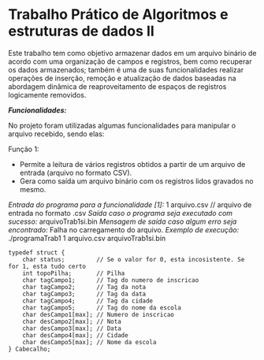 
# Trabalho Prático de Algoritmos e estruturas de dados II

Este trabalho tem como objetivo armazenar dados em um arquivo binário de acordo com uma organização de campos e registros, bem como recuperar os dados armazenados; também é uma de suas funcionalidades realizar operações de inserção, remoção e atualização de dados baseadas na abordagem dinâmica de reaproveitamento de espaços de registros logicamente removidos.

 
***Funcionalidades:***

No projeto foram utilizadas algumas funcionalidades para manipular o arquivo recebido, sendo elas:

Função 1:
* Permite a leitura de vários registros obtidos a partir de um arquivo de entrada
(arquivo no formato CSV).
* Gera como saída um arquivo binário com os registros lidos gravados no mesmo.

*Entrada do programa para a funcionalidade [1]:*
1 arquivo.csv // arquivo de entrada no formato .csv
*Saída caso o programa seja executado com sucesso:*
arquivoTrab1si.bin
*Mensagem de saída caso algum erro seja encontrado:*
Falha no carregamento do arquivo.
*Exemplo de execução:*
./programaTrab1
1 arquivo.csv
arquivoTrab1si.bin


    typedef struct {
        char status;         // Se o valor for 0, esta incosistente. Se for 1, esta tudo certo
        int topoPilha;       // Pilha
        char tagCampo1;      // Tag do numero de inscricao
        char tagCampo2;      // Tag da nota
        char tagCampo3;      // Tag da data
        char tagCampo4;      // Tag da cidade
        char tagCampo5;      // Tag do nome da escola
        char desCampo1[max]; // Numero de inscricao
        char desCampo2[max]; // Nota
        char desCampo3[max]; // Data
        char desCampo4[max]; // Cidade
        char desCampo5[max]; // Nome da escola
    } Cabecalho;